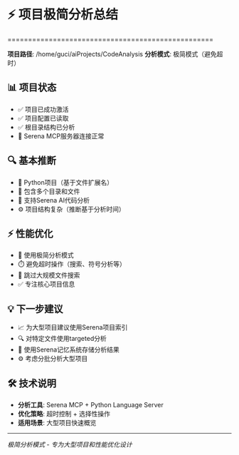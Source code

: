 # ⚡ 项目极简分析总结
==================================================

**项目路径**: /home/guci/aiProjects/CodeAnalysis
**分析模式**: 极简模式（避免超时）

## 📊 项目状态
- ✅ 项目已成功激活
- ✅ 项目配置已读取
- ✅ 根目录结构已分析
- 🚀 Serena MCP服务器连接正常

## 🔍 基本推断
- 🐍 Python项目（基于文件扩展名）
- 📁 包含多个目录和文件
- 🤖 支持Serena AI代码分析
- ⚙️  项目结构复杂（推断基于分析时间）

## ⚡ 性能优化
- 🎯 使用极简分析模式
- ⏱️  避免超时操作（搜索、符号分析等）
- 🚫 跳过大规模文件搜索
- ✅ 专注核心项目信息

## 💡 下一步建议
- 📈 为大型项目建议使用Serena项目索引
- 🔍 对特定文件使用targeted分析
- 🧠 使用Serena记忆系统存储分析结果
- ⚙️  考虑分批分析大型项目

## 🛠️ 技术说明
- **分析工具**: Serena MCP + Python Language Server
- **优化策略**: 超时控制 + 选择性操作
- **适用场景**: 大型项目快速概览

---
*极简分析模式 - 专为大型项目和性能优化设计*